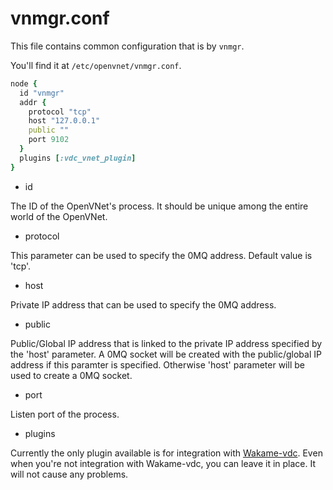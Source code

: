 # vnmgr.conf

This file contains common configuration that is by `vnmgr`.

You'll find it at `/etc/openvnet/vnmgr.conf`.

```ruby
node {
  id "vnmgr"
  addr {
    protocol "tcp"
    host "127.0.0.1"
    public ""
    port 9102
  }
  plugins [:vdc_vnet_plugin]
}
```

* id

The ID of the OpenVNet's process. It should be unique among the entire world of the OpenVNet.

* protocol

This parameter can be used to specify the 0MQ address. Default value is 'tcp'.

* host

Private IP address that can be used to specify the 0MQ address.

* public

Public/Global IP address that is linked to the private IP address specified by the 'host' parameter. A 0MQ socket will be created with the public/global IP address if this paramter is specified. Otherwise 'host' parameter will be used to create a 0MQ socket.

* port

Listen port of the process.

* plugins

Currently the only plugin available is for integration with [Wakame-vdc](http://wakame-vdc.org). Even when you're not integration with Wakame-vdc, you can leave it in place. It will not cause any problems.
